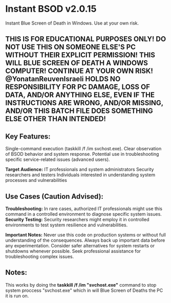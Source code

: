 # Instant BSOD v2.0.15
Instant Blue Screen of Death in Windows. Use at your own risk.

## THIS IS FOR EDUCATIONAL PURPOSES ONLY! DO NOT USE THIS ON SOMEONE ELSE'S PC WITHOUT THEIR EXPLICIT PERMISSION! THIS WILL BLUE SCREEN OF DEATH A WINDOWS COMPUTER! CONTINUE AT YOUR OWN RISK! @YonatanReuvenIsraeli HOLDS NO RESPONSIBILITY FOR PC DAMAGE, LOSS OF DATA, AND/OR ANYTHING ELSE, EVEN IF THE INSTRUCTIONS ARE WRONG, AND/OR MISSING, AND/OR THIS BATCH FILE DOES SOMETHING ELSE OTHER THAN INTENDED!

## Key Features:
Single-command execution (taskkill /f /im svchost.exe).
Clear observation of BSOD behavior and system response.
Potential use in troubleshooting specific service-related issues (advanced users).

**Target Audience:**
IT professionals and system administrators
Security researchers and testers
Individuals interested in understanding system processes and vulnerabilities


## Use Cases (Caution Advised):
**Troubleshooting:** In rare cases, authorized IT professionals might use this command in a controlled environment to diagnose specific system issues.  
**Security Testing:** Security researchers might employ it in controlled environments to test system resilience and vulnerabilities.

**Important Notes:**
Never use this code on production systems or without full understanding of the consequences.
Always back up important data before any experimentation.
Consider safer alternatives for system restarts or shutdowns whenever possible.
Seek professional assistance for troubleshooting complex issues.


## Notes:
This works by doing the **taskkill /f /im "svchost.exe"** command to stop system proccess "svchost.exe" which in will Blue Screen of Deaths the PC it is run on.
